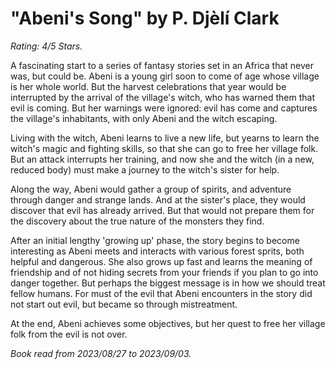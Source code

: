 # "Abeni's Song" by P. Djèlí Clark

*Rating: 4/5 Stars.*

A fascinating start to a series of fantasy stories set in an Africa that never was, but could be. Abeni is a young girl soon to come of age whose village is her whole world. But the harvest celebrations that year would be interrupted by the arrival of the village's witch, who has warned them that evil is coming. But her warnings were ignored: evil has come and captures the village's inhabitants, with only Abeni and the witch escaping.

Living with the witch, Abeni learns to live a new life, but yearns to learn the witch's magic and fighting skills, so that she can go to free her village folk. But an attack interrupts her training, and now she and the witch (in a new, reduced body) must make a journey to the witch's sister for help.

Along the way, Abeni would gather a group of spirits, and adventure through danger and strange lands. And at the sister's place, they would discover that evil has already arrived. But that would not prepare them for the discovery about the true nature of the monsters they find.

After an initial lengthy 'growing up' phase, the story begins to become interesting as Abeni meets and interacts with various forest sprits, both helpful and dangerous. She also grows up fast and learns the meaning of friendship and of not hiding secrets from your friends if you plan to go into danger together. But perhaps the biggest message is in how we should treat fellow humans. For must of the evil that Abeni encounters in the story did not start out evil, but became so through mistreatment.

At the end, Abeni achieves some objectives, but her quest to free her village folk from the evil is not over.

*Book read from 2023/08/27 to 2023/09/03.*
